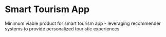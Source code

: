 # Smart Tourism App
Minimum viable product for smart tourism app - leveraging recommender systems to provide personalized touristic experiences
